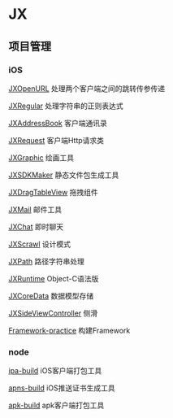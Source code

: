 # JX

## 项目管理

### iOS

[JXOpenURL](https://github.com/andy0323/JXOpenURL) 处理两个客户端之间的跳转传参传递

[JXRegular](https://github.com/andy0323/JXRegular) 处理字符串的正则表达式

[JXAddressBook](https://github.com/andy0323/JXAddressBook) 客户端通讯录

[JXRequest](https://github.com/andy0323/JXRequest) 客户端Http请求类

[JXGraphic](https://github.com/andy0323/JXGraphic) 绘画工具

[JXSDKMaker](https://github.com/andy0323/JXSDKMaker) 静态文件包生成工具

[JXDragTableView](https://github.com/andy0323/JXDragTableView) 拖拽组件

[JXMail](https://github.com/andy0323/JXMail) 邮件工具

[JXChat](https://github.com/andy0323/JXChat) 即时聊天

[JXScrawl](https://github.com/andy0323/JXScrawl) 设计模式

[JXPath](https://github.com/andy0323/JXPath) 路径字符串处理

[JXRuntime](https://github.com/andy0323/JXRuntime) Object-C语法版

[JXCoreData](https://github.com/andy0323/JXCoreData) 数据模型存储

[JXSideViewController](https://github.com/andy0323/JXSideViewController) 侧滑

[Framework-practice](https://github.com/andy0323/Framework-practice) 构建Framework

### node

[ipa-build](https://github.com/andy0323/ipa-build) iOS客户端打包工具

[apns-build](https://github.com/andy0323/apns-build) iOS推送证书生成工具

[apk-build](https://github.com/andy0323/apk-build) apk客户端打包工具